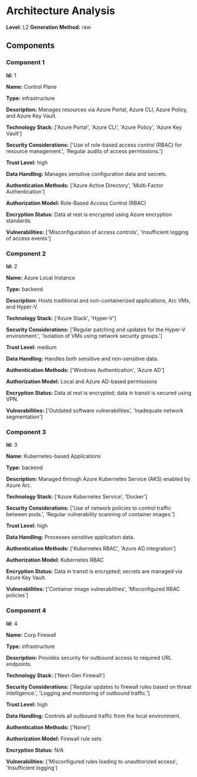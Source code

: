 # Architecture Analysis

**Level:** L2
**Generation Method:** raw

## Components

### Component 1

**Id:** 1

**Name:** Control Plane

**Type:** infrastructure

**Description:** Manages resources via Azure Portal, Azure CLI, Azure Policy, and Azure Key Vault.

**Technology Stack:** ['Azure Portal', 'Azure CLI', 'Azure Policy', 'Azure Key Vault']

**Security Considerations:** ['Use of role-based access control (RBAC) for resource management.', 'Regular audits of access permissions.']

**Trust Level:** high

**Data Handling:** Manages sensitive configuration data and secrets.

**Authentication Methods:** ['Azure Active Directory', 'Multi-Factor Authentication']

**Authorization Model:** Role-Based Access Control (RBAC)

**Encryption Status:** Data at rest is encrypted using Azure encryption standards.

**Vulnerabilities:** ['Misconfiguration of access controls', 'Insufficient logging of access events']

### Component 2

**Id:** 2

**Name:** Azure Local Instance

**Type:** backend

**Description:** Hosts traditional and non-containerized applications, Arc VMs, and Hyper-V.

**Technology Stack:** ['Azure Stack', 'Hyper-V']

**Security Considerations:** ['Regular patching and updates for the Hyper-V environment.', 'Isolation of VMs using network security groups.']

**Trust Level:** medium

**Data Handling:** Handles both sensitive and non-sensitive data.

**Authentication Methods:** ['Windows Authentication', 'Azure AD']

**Authorization Model:** Local and Azure AD-based permissions

**Encryption Status:** Data at rest is encrypted; data in transit is secured using VPN.

**Vulnerabilities:** ['Outdated software vulnerabilities', 'Inadequate network segmentation']

### Component 3

**Id:** 3

**Name:** Kubernetes-based Applications

**Type:** backend

**Description:** Managed through Azure Kubernetes Service (AKS) enabled by Azure Arc.

**Technology Stack:** ['Azure Kubernetes Service', 'Docker']

**Security Considerations:** ['Use of network policies to control traffic between pods.', 'Regular vulnerability scanning of container images.']

**Trust Level:** high

**Data Handling:** Processes sensitive application data.

**Authentication Methods:** ['Kubernetes RBAC', 'Azure AD integration']

**Authorization Model:** Kubernetes RBAC

**Encryption Status:** Data in transit is encrypted; secrets are managed via Azure Key Vault.

**Vulnerabilities:** ['Container image vulnerabilities', 'Misconfigured RBAC policies']

### Component 4

**Id:** 4

**Name:** Corp Firewall

**Type:** infrastructure

**Description:** Provides security for outbound access to required URL endpoints.

**Technology Stack:** ['Next-Gen Firewall']

**Security Considerations:** ['Regular updates to firewall rules based on threat intelligence.', 'Logging and monitoring of outbound traffic.']

**Trust Level:** high

**Data Handling:** Controls all outbound traffic from the local environment.

**Authentication Methods:** ['None']

**Authorization Model:** Firewall rule sets

**Encryption Status:** N/A

**Vulnerabilities:** ['Misconfigured rules leading to unauthorized access', 'Insufficient logging']

